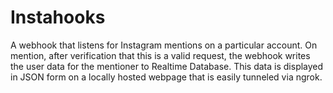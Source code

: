 # Instahooks
A webhook that listens for Instagram mentions on a particular account. On mention, after verification that this is a valid request, the webhook writes the user data for the mentioner to Realtime Database. This data is displayed in JSON form on a locally hosted webpage that is easily tunneled via ngrok. 
